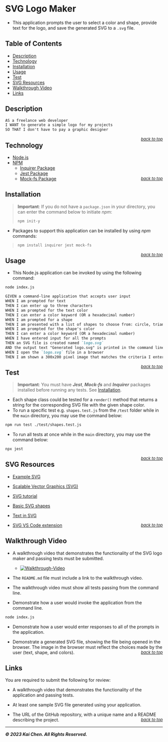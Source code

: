 # SVG Logo Maker
* This application prompts the user to select a color and shape, provide text for the logo, and save the generated SVG to a `.svg` file.

## Table of Contents
* [Description](#description)
* [Technology](#technology)
* [Installation](#installation)
* [Usage](#usage)
* [Test](#test)
* [SVG Resources](#svg-resources)
* [Walkthrough Video](#walkthrough-video)
* [Links](#links)


## Description
```md
AS a freelance web developer
I WANT to generate a simple logo for my projects
SO THAT I don't have to pay a graphic designer
```
<span style="float: right; font-size: small;">[*back to top*](#table-of-contents)</span>

## Technology
* [Node.js](https://nodejs.org/)
* [NPM](https://www.npmjs.com/)
  * [Inquirer Package](https://www.npmjs.com/package/inquirer)
  * [Jest Package](https://www.npmjs.com/package/jest)
  * [Mock-fs Package](https://www.npmjs.com/package/mock-fs)
<span style="float: right; font-size: small;">[*back to top*](#table-of-contents)</span>

## Installation
> **Important**: If you do not have a `package.json` in your directory, you can enter the command below to initiate *npm*:
>```bash
>npm init-y
>```

* Packages to support this application can be installed by using *npm* commands:
>```bash
>npm install inquirer jest mock-fs
>```
<span style="float: right; font-size: small;">[*back to top*](#table-of-contents)</span>

## Usage
* This Node.js application can be invoked by using the following command:
```bash
node index.js
```
```md
GIVEN a command-line application that accepts user input
WHEN I am prompted for text
THEN I can enter up to three characters
WHEN I am prompted for the text color
THEN I can enter a color keyword (OR a hexadecimal number)
WHEN I am prompted for a shape
THEN I am presented with a list of shapes to choose from: circle, triangle, and square
WHEN I am prompted for the shape's color
THEN I can enter a color keyword (OR a hexadecimal number)
WHEN I have entered input for all the prompts
THEN an SVG file is created named `logo.svg`
AND the output text "Generated logo.svg" is printed in the command line
WHEN I open the `logo.svg` file in a browser
THEN I am shown a 300x200 pixel image that matches the criteria I entered
```
<span style="float: right; font-size: small;">[*back to top*](#table-of-contents)</span>

## Test
> **Important**: You must have ***Jest***, ***Mock-fs*** and ***Inquirer*** packages installed before running any tests. See [Installation](#installation).

* Each shape class could be tested for a `render()` method that returns a string for the corresponding SVG file with the given shape color.
* To run a specific test e.g. `shapes.test.js` from the `/test` folder while in the `main` directory, you may use the command below:
```bash
npm run test ./test/shapes.test.js
```
* To run all tests at once while in the `main` directory, you may use the command below:
```bash
npx jest
```
<span style="float: right; font-size: small;">[*back to top*](#table-of-contents)</span>

## SVG Resources

* [Example SVG](https://static.fullstack-bootcamp.com/fullstack-ground/module-10/circle.svg)

* [Scalable Vector Graphics (SVG)](https://en.wikipedia.org/wiki/Scalable_Vector_Graphics)

* [SVG tutorial](https://developer.mozilla.org/en-US/docs/Web/SVG/Tutorial)

* [Basic SVG shapes](https://developer.mozilla.org/en-US/docs/Web/SVG/Tutorial/Basic_Shapes)

* [Text in SVG](https://developer.mozilla.org/en-US/docs/Web/SVG/Tutorial/Texts)

* [SVG VS Code extension](https://marketplace.visualstudio.com/items?itemName=jock.svg)
<span style="float: right; font-size: small;">[*back to top*](#table-of-contents)</span>

## Walkthrough Video

* A walkthrough video that demonstrates the functionality of the SVG logo maker and passing tests must be submitted.
  * [![Walkthrough-Video](./Images/svg-logo-maker.gif)](https://drive.google.com/file/WALKTHROUGH-VIDEO-FOR-SVG-LOGO-MAKER)

* The `README.md` file must include a link to the walkthrough video.

* The walkthrough video must show all tests passing from the command line.

* Demonstrate how a user would invoke the application from the command line.

```bash
node index.js
```

* Demonstrate how a user would enter responses to all of the prompts in the application.

* Demonstrate a generated SVG file, showing the file being opened in the browser. The image in the browser must reflect the choices made by the user (text, shape, and colors).
<span style="float: right; font-size: small;">[*back to top*](#table-of-contents)</span>

## Links

You are required to submit the following for review:

* A walkthrough video that demonstrates the functionality of the application and passing tests.

* At least one sample SVG file generated using your application.

* The URL of the GitHub repository, with a unique name and a README describing the project.
<span style="float: right; font-size: small;">[*back to top*](#table-of-contents)</span>

---
***© 2023 Kai Chen. All Rights Reserved.***
